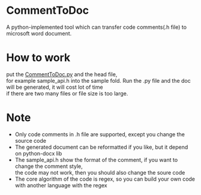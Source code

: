 # CommentToDoc
A python-implemented tool which can transfer code comments(.h file) to microsoft word document.

# How to work
put the [CommentToDoc.py](https://github.com/NiuCoder/CommentToDoc/blob/master/CommentToDoc.py) and the head file, \
for example sample_api.h into the sample fold. Run the .py file and the doc will be generated, it will cost lot of time \
if there are two many files or file size is too large. 

# Note
- Only code comments in .h file are supported, except you change the source code
- The generated document can be reformatted if you like, but it depend on python-docx lib
- The sample_api.h show the format of the comment, if you want to change the comment style, \
the code may not work, then you should also change the soure code
- The core algorithm of the code is regex, so you can build your own code with another language with the regex
